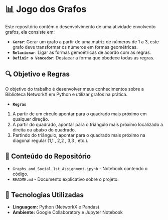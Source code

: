 # 📊 Jogo dos Grafos

Este repositório contém o desenvolvimento de uma atividade envolvento grafos, ela consiste em: 

- **`Gerar`**: Gerar um grafo a partir de uma matriz de números de 1 a 3, este grafo deve transformar os números em formas geométricas.
- **`Relacionar`**: Ligar as formas gemoétricas de acordo com as regras.
- **`Definir o Vencedor`**: Destacar a forma que obedece todas as regras.

## 🔍 Objetivo e Regras
O objetivo do trabalho é desenvolver meus conhecimentos sobre a Biblioteca NetworkX em Python e utilizar grafos na prática.

- **`Regras`**
1. A partir de um círculo apontar para o quadrado mais próximo em qualquer direção.
2. A partir do quadrado, apontar para o triângulo mais próximo localizado a direita ou abaixo do quadrado.
3. Partindo do triângulo, apontar para o quadrado mais próximo na diagonal regular (1,1 , 2,2 , 3,3 , etc.).

## 📝 Conteúdo do Repositório
- `Graphs_and_Social_1st_Assignment.ipynb` - Notebook contendo o código.
- `README.md` - Documento explicativo sobre o projeto.

## 💪 Tecnologias Utilizadas
- **Linguagem:** Python (NetworkX e Pandas)
- **Ambiente:** Google Collaboratory e Jupyter Notebook
